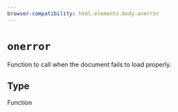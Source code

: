 ```yaml
---
browser-compatibility: html.elements.body.onerror
---
```


# `onerror`

Function to call when the document fails to load properly.

## Type

Function
